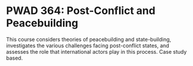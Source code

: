 # PWAD 364: Post-Conflict and Peacebuilding

This course considers theories of peacebuilding and state-building, investigates the various challenges facing post-conflict states, and assesses the role that international actors play in this process. Case study based.
